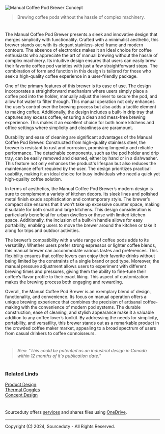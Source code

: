 ![Manual Coffee Pod Brewer Concept](https://github.com/sourceduty/Manual_Coffee_Pod_Brewer/assets/123030236/473d99aa-285c-4d2a-a706-f0a8eddcb8cf)

> Brewing coffee pods without the hassle of complex machinery.

#

The Manual Coffee Pod Brewer presents a sleek and innovative design that merges simplicity with functionality. Crafted with a minimalist aesthetic, this brewer stands out with its elegant stainless-steel frame and modern contours. The absence of electronics makes it an ideal choice for coffee enthusiasts who appreciate the art of manual brewing without the hassle of complex machinery. Its intuitive design ensures that users can easily brew their favorite coffee pod varieties with just a few straightforward steps. The combination of form and function in this design is tailored for those who seek a high-quality coffee experience in a user-friendly package.

One of the primary features of this brewer is its ease of use. The design incorporates a straightforward mechanism where users simply place a coffee pod into the holder, manually adjust the lever to secure the pod, and allow hot water to filter through. This manual operation not only enhances the user’s control over the brewing process but also adds a tactile element to making coffee. Additionally, the design includes a built-in drip tray that captures any excess coffee, ensuring a clean and mess-free brewing experience. This makes it an excellent choice for both home kitchens and office settings where simplicity and cleanliness are paramount.

Durability and ease of cleaning are significant advantages of the Manual Coffee Pod Brewer. Constructed from high-quality stainless steel, the brewer is resistant to rust and corrosion, promising longevity and reliable performance. The detachable components, such as the pod holder and drip tray, can be easily removed and cleaned, either by hand or in a dishwasher. This feature not only enhances the product's lifespan but also reduces the maintenance effort required by the user. The design prioritizes practical usability, making it an ideal choice for busy individuals who need a quick yet high-quality coffee solution.

In terms of aesthetics, the Manual Coffee Pod Brewer’s modern design is sure to complement a variety of kitchen decors. Its sleek lines and polished metal finish exude sophistication and contemporary style. The brewer’s compact size ensures that it won’t take up excessive counter space, making it suitable for both small and large kitchens. This design consideration is particularly beneficial for urban dwellers or those with limited kitchen space. Additionally, the inclusion of a built-in handle allows for easy portability, enabling users to move the brewer around the kitchen or take it along for trips and outdoor activities.

The brewer’s compatibility with a wide range of coffee pods adds to its versatility. Whether users prefer strong espressos or lighter coffee blends, this manual brewer can accommodate various tastes and preferences. This flexibility ensures that coffee lovers can enjoy their favorite drinks without being limited by the constraints of a single brand or pod type. Moreover, the manual pressure adjustment allows users to experiment with different brewing times and pressures, giving them the ability to fine-tune their coffee’s flavor profile to their exact liking. This aspect of customization makes the brewing process both engaging and rewarding.

Overall, the Manual Coffee Pod Brewer is an exemplary blend of design, functionality, and convenience. Its focus on manual operation offers a unique brewing experience that combines the precision of artisanal coffee-making with the convenience of modern pod systems. The durable construction, ease of cleaning, and stylish appearance make it a valuable addition to any coffee lover’s toolkit. By addressing the needs for simplicity, portability, and versatility, this brewer stands out as a remarkable product in the crowded coffee maker market, appealing to a broad spectrum of users from casual drinkers to coffee connoisseurs.

#
> Alex: *"This could be patented as an industrial design in Canada within 12 months of it's publication date."*
#
### Related Linds

[Product Design](https://github.com/sourceduty/Product_Design)
<br>
[Thermal Goggles](https://github.com/sourceduty/Thermal_Goggles)
<br>
[Concept Design](https://chatgpt.com/g/g-JAsawu1Lv-concept-design)

#
Sourceduty offers [services](https://github.com/sourceduty/Sourceduty_Services) and shares files using [OneDrive](https://1drv.ms/u/s!AumZxqj6wFkfhxSi1JbL7tJmhDCR?e=Rp0Jnr).
***
Copyright (C) 2024, Sourceduty - All Rights Reserved.
